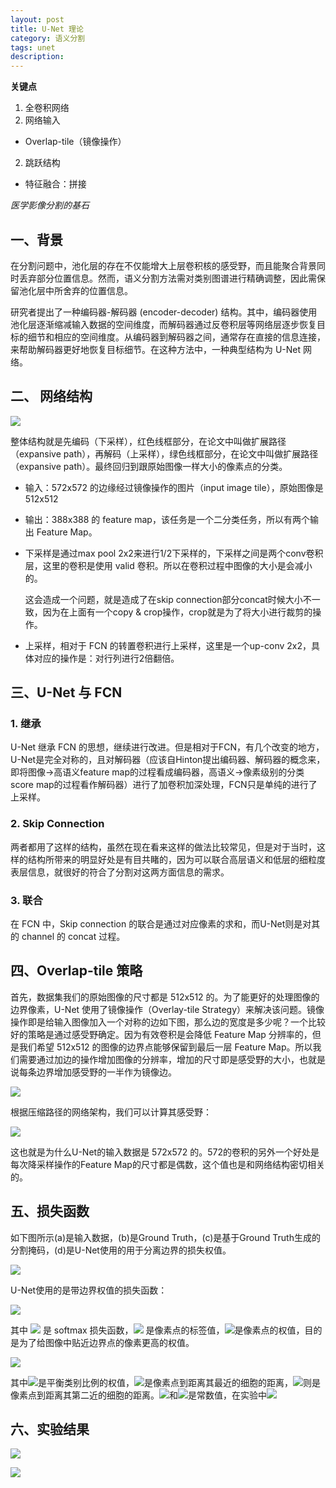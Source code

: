 ```yaml
---
layout: post
title: U-Net 理论
category: 语义分割
tags: unet
description:
---
```


**关键点**

1. 全卷积网络
1. 网络输入
- Overlap-tile（镜像操作）
2. 跳跃结构
- 特征融合：拼接

*医学影像分割的基石*

## 一、背景

在分割问题中，池化层的存在不仅能增大上层卷积核的感受野，而且能聚合背景同时丢弃部分位置信息。然而，语义分割方法需对类别图谱进行精确调整，因此需保留池化层中所舍弃的位置信息。

研究者提出了一种编码器-解码器 (encoder-decoder) 结构。其中，编码器使用池化层逐渐缩减输入数据的空间维度，而解码器通过反卷积层等网络层逐步恢复目标的细节和相应的空间维度。从编码器到解码器之间，通常存在直接的信息连接，来帮助解码器更好地恢复目标细节。在这种方法中，一种典型结构为 U-Net 网络。

## 二、 网络结构

![](https://raw.githubusercontent.com/chiemon/chiemon.github.io/master/img/UNet/1.png)

整体结构就是先编码（下采样），红色线框部分，在论文中叫做扩展路径（expansive path），再解码（上采样），绿色线框部分，在论文中叫做扩展路径（expansive path）。最终回归到跟原始图像一样大小的像素点的分类。

- 输入：572x572 的边缘经过镜像操作的图片（input image tile），原始图像是 512x512
- 输出：388x388 的 feature map，该任务是一个二分类任务，所以有两个输出 Feature Map。
- 下采样是通过max pool 2x2来进行1/2下采样的，下采样之间是两个conv卷积层，这里的卷积是使用 valid 卷积。所以在卷积过程中图像的大小是会减小的。

    这会造成一个问题，就是造成了在skip connection部分concat时候大小不一致，因为在上面有一个copy & crop操作，crop就是为了将大小进行裁剪的操作。

- 上采样，相对于 FCN 的转置卷积进行上采样，这里是一个up-conv 2x2，具体对应的操作是：对行列进行2倍翻倍。

## 三、U-Net 与 FCN

### 1. 继承

U-Net 继承 FCN 的思想，继续进行改进。但是相对于FCN，有几个改变的地方，U-Net是完全对称的，且对解码器（应该自Hinton提出编码器、解码器的概念来，即将图像->高语义feature map的过程看成编码器，高语义->像素级别的分类score map的过程看作解码器）进行了加卷积加深处理，FCN只是单纯的进行了上采样。

### 2. Skip Connection

两者都用了这样的结构，虽然在现在看来这样的做法比较常见，但是对于当时，这样的结构所带来的明显好处是有目共睹的，因为可以联合高层语义和低层的细粒度表层信息，就很好的符合了分割对这两方面信息的需求。

### 3. 联合

在 FCN 中，Skip connection 的联合是通过对应像素的求和，而U-Net则是对其的 channel 的 concat 过程。

## 四、Overlap-tile 策略

首先，数据集我们的原始图像的尺寸都是 512x512 的。为了能更好的处理图像的边界像素，U-Net 使用了镜像操作（Overlay-tile Strategy）来解决该问题。镜像操作即是给输入图像加入一个对称的边如下图，那么边的宽度是多少呢？一个比较好的策略是通过感受野确定。因为有效卷积是会降低 Feature Map 分辨率的，但是我们希望 512x512 的图像的边界点能够保留到最后一层 Feature Map。所以我们需要通过加边的操作增加图像的分辨率，增加的尺寸即是感受野的大小，也就是说每条边界增加感受野的一半作为镜像边。

![](https://raw.githubusercontent.com/chiemon/chiemon.github.io/master/img/UNet/2.png)

根据压缩路径的网络架构，我们可以计算其感受野：

![](https://raw.githubusercontent.com/chiemon/chiemon.github.io/master/img/UNet/3.png)

这也就是为什么U-Net的输入数据是 572x572 的。572的卷积的另外一个好处是每次降采样操作的Feature Map的尺寸都是偶数，这个值也是和网络结构密切相关的。

## 五、损失函数

如下图所示(a)是输入数据，(b)是Ground Truth，(c)是基于Ground Truth生成的分割掩码，(d)是U-Net使用的用于分离边界的损失权值。

![](https://raw.githubusercontent.com/chiemon/chiemon.github.io/master/img/UNet/4.png)

U-Net使用的是带边界权值的损失函数：

![](https://raw.githubusercontent.com/chiemon/chiemon.github.io/master/img/UNet/5.png)

其中 ![](https://raw.githubusercontent.com/chiemon/chiemon.github.io/master/img/UNet/6.png) 是 softmax 损失函数，![](https://raw.githubusercontent.com/chiemon/chiemon.github.io/master/img/UNet/7.png) 是像素点的标签值，![](https://raw.githubusercontent.com/chiemon/chiemon.github.io/master/img/UNet/8.png)是像素点的权值，目的是为了给图像中贴近边界点的像素更高的权值。

![](https://raw.githubusercontent.com/chiemon/chiemon.github.io/master/img/UNet/9.png)

其中![](https://raw.githubusercontent.com/chiemon/chiemon.github.io/master/img/UNet/10.png)是平衡类别比例的权值，![](https://raw.githubusercontent.com/chiemon/chiemon.github.io/master/img/UNet/11.png)是像素点到距离其最近的细胞的距离，![](https://raw.githubusercontent.com/chiemon/chiemon.github.io/master/img/UNet/12.png)则是像素点到距离其第二近的细胞的距离。![](https://raw.githubusercontent.com/chiemon/chiemon.github.io/master/img/UNet/13.png)和![](https://raw.githubusercontent.com/chiemon/chiemon.github.io/master/img/UNet/14.png)是常数值，在实验中![](https://raw.githubusercontent.com/chiemon/chiemon.github.io/master/img/UNet/15.png)

## 六、实验结果

![](https://raw.githubusercontent.com/chiemon/chiemon.github.io/master/img/UNet/16.png)

![](https://raw.githubusercontent.com/chiemon/chiemon.github.io/master/img/UNet/17.png)